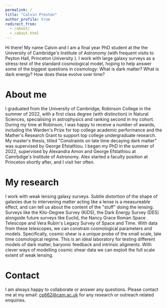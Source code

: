 ```yaml
---
permalink: /
title: "Calvin Preston"
author_profile: true
redirect_from: 
  - /about/
  - /about.html
---
```



Hi there! My name Calvin and I am a final year PhD student at the the University of Cambridge's Institute of Astronomy (with frequent visits to Peyton Hall, Princeton University ). I work with large galaxy surveys as a stress-test of the standard cosmological model, hoping to help answer some of the biggest questions in cosmology: What is dark matter? What is dark energy? How does these evolve over time?

About me
======
I graduated from the University of Cambridge, Robinson College in the summer of 2022, with a first class degree (with distinction) in Natural Sciences, specialising in astrophysics and ranking second in my cohort. During my time at Robinson, I was happy to receive a number of awards, including the Warden's Prize for top college academic performance and the Mather's Research Grant to support top college undergraduate research. My master's thesis, titled "Constraints on late time decaying dark matter" was supervised by George Efstathiou. I began my PhD in the summer of 2022, supervised by Alexandra Amon and George Efstathiou at Camrbdige's Institute of Astronomy. Alex started a faculty position at Princeton shortly after, and I visit her often.

My research
======
I work with weak lensing galaxy surveys. Subtle distortion of the shape of galaxies due to intervening matter acting like a lense is a measureable effect, and can tell us about the content of the "stuff" doing the lensing. Surveys like the Kilo-Degree Survey (KiDS), the Dark Energy Survey (DES) alongside future surveys like Euclid, the Nancy Grace Roman Space Telescope and Vera Rubin's Legacy Survey of Space and Time. With data from these telescopes, we can constrain cosmological parameters and models. Specifically, cosmic shear is a unique probe of the small scale, late time cosmological regime. This is an ideal laboratory for testing different models of dark matter, baryonic feedback and intrinsic aligments. With clever ways of modelling cosmic shear data we can exploit the full scale extent of weak lensing. 

Contact
======
I am always happy to collaborate or answer any questions. Please contact me at my email: cp662@cam.ac.uk for any research or outreach related enquiries.
